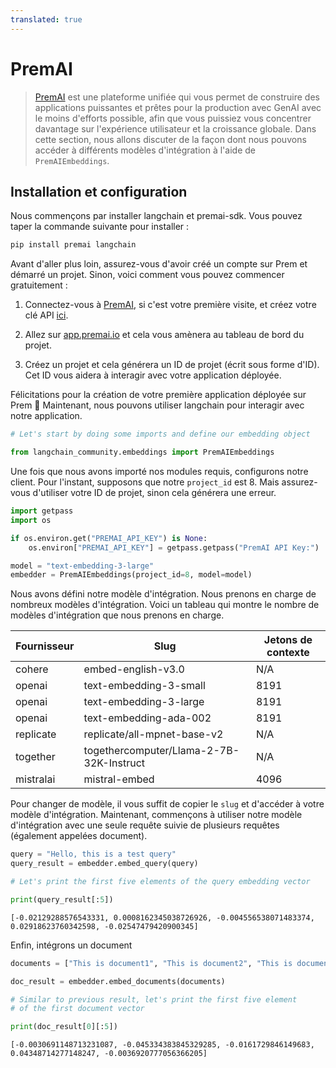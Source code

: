 ```yaml
---
translated: true
---
```


# PremAI

>[PremAI](https://app.premai.io) est une plateforme unifiée qui vous permet de construire des applications puissantes et prêtes pour la production avec GenAI avec le moins d'efforts possible, afin que vous puissiez vous concentrer davantage sur l'expérience utilisateur et la croissance globale. Dans cette section, nous allons discuter de la façon dont nous pouvons accéder à différents modèles d'intégration à l'aide de `PremAIEmbeddings`.

## Installation et configuration

Nous commençons par installer langchain et premai-sdk. Vous pouvez taper la commande suivante pour installer :

```bash
pip install premai langchain
```

Avant d'aller plus loin, assurez-vous d'avoir créé un compte sur Prem et démarré un projet. Sinon, voici comment vous pouvez commencer gratuitement :

1. Connectez-vous à [PremAI](https://app.premai.io/accounts/login/), si c'est votre première visite, et créez votre clé API [ici](https://app.premai.io/api_keys/).

2. Allez sur [app.premai.io](https://app.premai.io) et cela vous amènera au tableau de bord du projet.

3. Créez un projet et cela générera un ID de projet (écrit sous forme d'ID). Cet ID vous aidera à interagir avec votre application déployée.

Félicitations pour la création de votre première application déployée sur Prem 🎉 Maintenant, nous pouvons utiliser langchain pour interagir avec notre application.

```python
# Let's start by doing some imports and define our embedding object

from langchain_community.embeddings import PremAIEmbeddings
```

Une fois que nous avons importé nos modules requis, configurons notre client. Pour l'instant, supposons que notre `project_id` est 8. Mais assurez-vous d'utiliser votre ID de projet, sinon cela générera une erreur.

```python
import getpass
import os

if os.environ.get("PREMAI_API_KEY") is None:
    os.environ["PREMAI_API_KEY"] = getpass.getpass("PremAI API Key:")
```

```python
model = "text-embedding-3-large"
embedder = PremAIEmbeddings(project_id=8, model=model)
```

Nous avons défini notre modèle d'intégration. Nous prenons en charge de nombreux modèles d'intégration. Voici un tableau qui montre le nombre de modèles d'intégration que nous prenons en charge.

| Fournisseur | Slug                                     | Jetons de contexte |
|-------------|------------------------------------------|-------------------|
| cohere      | embed-english-v3.0                       | N/A               |
| openai      | text-embedding-3-small                   | 8191              |
| openai      | text-embedding-3-large                   | 8191              |
| openai      | text-embedding-ada-002                   | 8191              |
| replicate   | replicate/all-mpnet-base-v2              | N/A               |
| together    | togethercomputer/Llama-2-7B-32K-Instruct | N/A               |
| mistralai   | mistral-embed                            | 4096              |

Pour changer de modèle, il vous suffit de copier le `slug` et d'accéder à votre modèle d'intégration. Maintenant, commençons à utiliser notre modèle d'intégration avec une seule requête suivie de plusieurs requêtes (également appelées document).

```python
query = "Hello, this is a test query"
query_result = embedder.embed_query(query)

# Let's print the first five elements of the query embedding vector

print(query_result[:5])
```

```output
[-0.02129288576543331, 0.0008162345038726926, -0.004556538071483374, 0.02918623760342598, -0.02547479420900345]
```

Enfin, intégrons un document

```python
documents = ["This is document1", "This is document2", "This is document3"]

doc_result = embedder.embed_documents(documents)

# Similar to previous result, let's print the first five element
# of the first document vector

print(doc_result[0][:5])
```

```output
[-0.0030691148713231087, -0.045334383845329285, -0.0161729846149683, 0.04348714277148247, -0.0036920777056366205]
```
